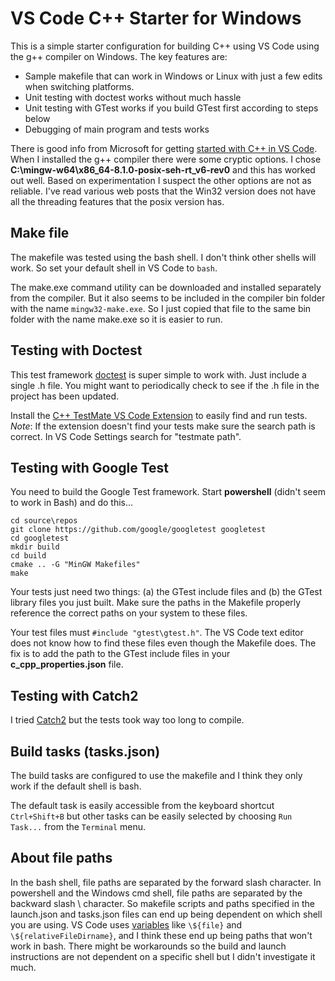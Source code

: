 # VS Code C++ Starter for Windows

This is a simple starter configuration for building C++ using VS Code using the g++ compiler on Windows. The key features are:

- Sample makefile that can work in Windows or Linux with just a few edits when switching platforms.
- Unit testing with doctest works without much hassle
- Unit testing with GTest works if you build GTest first according to steps below
- Debugging of main program and tests works

There is good info from Microsoft for getting [started with C++ in VS Code](https://code.visualstudio.com/docs/cpp/config-mingw). When I installed the g++ compiler there were some cryptic options. I chose **C:\mingw-w64\x86_64-8.1.0-posix-seh-rt_v6-rev0** and this has worked out well. Based on experimentation I suspect the other options are not as reliable. I've read various web posts that the Win32 version does not have all the threading features that the posix version has. 

## Make file

The makefile was tested using the bash shell. I don't think other shells will work. So set your default shell in VS Code to `bash`.

The make.exe command utility can be downloaded and installed separately from the compiler. But it also seems to be included in the compiler bin folder with the name `mingw32-make.exe`. So I just copied that file to the same bin folder with the name make.exe so it is easier to run.

## Testing with Doctest

This test framework [doctest](https://github.com/onqtam/doctest/blob/master/doc/markdown/readme.md#reference) is super simple to work with. Just include a single .h file. You might want to periodically check to see if the .h file in the project has been updated.

Install the [C++ TestMate VS Code Extension](https://marketplace.visualstudio.com/items?itemName=matepek.vscode-catch2-test-adapter) to easily find and run tests. _Note_: If the extension doesn't find your tests make sure the search path is correct. In VS Code Settings search for "testmate path".

## Testing with Google Test

You need to build the Google Test framework. Start **powershell** (didn't seem to work in Bash) and do this...

    cd source\repos
    git clone https://github.com/google/googletest googletest
    cd googletest
    mkdir build
    cd build
    cmake .. -G "MinGW Makefiles"
    make

Your tests just need two things: (a) the GTest include files and (b) the GTest library files you just built. Make sure the paths in the Makefile properly reference the correct paths on your system to these files.

Your test files must `#include "gtest\gtest.h"`. The VS Code text editor does not know how to find these files even though the Makefile does. The fix is to add the path to the GTest include files in your **c_cpp_properties.json** file.

## Testing with Catch2

I tried [Catch2](https://github.com/catchorg/Catch2) but the tests took way too long to compile.

## Build tasks (tasks.json)

The build tasks are configured to use the makefile and I think they only work if the default shell is bash.

The default task is easily accessible from the keyboard shortcut `Ctrl+Shift+B` but other tasks can be easily selected by choosing `Run Task...` from the `Terminal` menu.

## About file paths

In the bash shell, file paths are separated by the forward slash character. In powershell and the Windows cmd shell, file paths are separated by the backward slash \\ character. So makefile scripts and paths specified in the launch.json and tasks.json files can end up being dependent on which shell you are using. VS Code uses [variables](https://code.visualstudio.com/docs/editor/variables-reference) like `\${file}` and `\${relativeFileDirname}`, and I think these end up being paths that won't work in bash. There might be workarounds so the build and launch instructions are not dependent on a specific shell but I didn't investigate it much.

